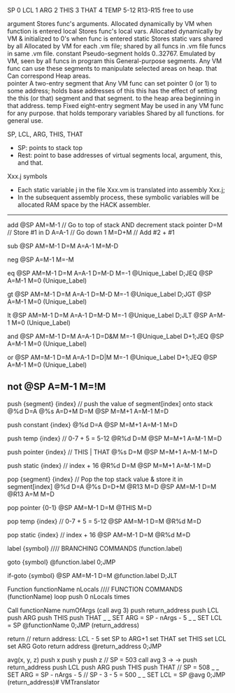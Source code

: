 SP 0
LCL 1
ARG 2
THIS 3
THAT 4
TEMP 5-12
R13-R15 free to use

argument    Stores func's arguments.            Allocated dynamically by VM when function is entered
local       Stores func's local vars.           Allocated dynamically by VM & initialized to 0's when func is entered
static      Stores static vars shared by all    Allocated by VM for each .vm file; shared by all funcs in .vm file
            funcs in same .vm file.
constant    Pseudo-segment holds 0..32767.      Emulated by VM, seen by all funcs in program
this        General-purpose segments.           Any VM func can use these segments to manipulate selected areas on heap.
that        Can correspond Heap areas.  
pointer     A two-entry segment that            Any VM func can set pointer 0 (or 1) to some address;
            holds base addresses of this        this has the effect of setting the this (or that) segment
            and that segment.                   to the heap area beginning in that address.
temp        Fixed eight-entry segment           May be used in any VM func for any purpose.
            that holds temporary variables      Shared by all functions.
            for general use.

SP, LCL, ARG, THIS, THAT
- SP: points to stack top
- Rest: point to base addresses of virtual segments local, argument, this, and that.

Xxx.j symbols
- Each static variable j in the file Xxx.vm is translated into assembly Xxx.j;
- In the subsequent assembly process, these symbolic variables will be allocated RAM space by the HACK assembler.

---
add
    @SP
    AM=M-1 // Go to top of stack AND decrement stack pointer
    D=M // Store #1 in D
    A=A-1 // Go down 1
    M=D+M // Add #2 + #1

sub
    @SP
    AM=M-1
    D=M
    A=A-1
    M=M-D

neg
    @SP
    A=M-1
    M=-M

eq
    @SP
    AM=M-1
    D=M
    A=A-1
    D=M-D
    M=-1
    @Unique_Label
    D;JEQ
    @SP
    A=M-1
    M=0
    (Unique_Label)

gt
    @SP
    AM=M-1
    D=M
    A=A-1
    D=M-D
    M=-1
    @Unique_Label
    D;JGT
    @SP
    A=M-1
    M=0
    (Unique_Label)

lt
    @SP
    AM=M-1
    D=M
    A=A-1
    D=M-D
    M=-1
    @Unique_Label
    D;JLT
    @SP
    A=M-1
    M=0
    (Unique_Label)

and
    @SP
    AM=M-1
    D=M
    A=A-1
    D=D&M
    M=-1
    @Unique_Label
    D+1;JEQ
    @SP
    A=M-1
    M=0
    (Unique_Label)

or
    @SP
    AM=M-1
    D=M
    A=A-1
    D=D|M
    M=-1
    @Unique_Label
    D+1;JEQ
    @SP
    A=M-1
    M=0
    (Unique_Label)

not
    @SP
    A=M-1
    M=!M
---
push {segment} {index}  // push the value of segment[index] onto stack
    @%d
    D=A
    @%s
    A=D+M
    D=M
    @SP
    M=M+1
    A=M-1
    M=D

push constant {index}
    @%d
    D=A
    @SP
    M=M+1
    A=M-1
    M=D

push temp {index} // 0-7 + 5  = 5-12
    @R%d
    D=M
    @SP
    M=M+1
    A=M-1
    M=D

push pointer {index} // THIS | THAT
    @%s
    D=M
    @SP
    M=M+1
    A=M-1
    M=D

push static {index} // index + 16
    @R%d
    D=M
    @SP
    M=M+1
    A=M-1
    M=D

pop {segment} {index}   // Pop the top stack value & store it in segment[index]
    @%d
    D=A
    @%s
    D=D+M
    @R13
    M=D
    @SP
    AM=M-1
    D=M
    @R13
    A=M
    M=D

pop pointer {0-1}
    @SP
    AM=M-1
    D=M
    @THIS
    M=D

pop temp {index} // 0-7 + 5  = 5-12
    @SP
    AM=M-1
    D=M
    @R%d
    M=D

pop static {index} // index + 16
    @SP
    AM=M-1
    D=M
    @R%d
    M=D


label {symbol} //// BRANCHING COMMANDS
    (function.label)

goto {symbol}
    @function.label
    0;JMP

if-goto {symbol}
    @SP
    AM=M-1
    D=M
    @function.label
    D;JLT


Function functionName nLocals //// FUNCTION COMMANDS
    (functionName)
    loop push 0 nLocals times

Call functionName numOfArgs  (call avg 3)
    push return_address
    push LCL
    push ARG
    push THIS
    push THAT
    _ _ SET ARG = SP - nArgs - 5
    _ _ SET LCL = SP
    @functionName
    0;JMP
    (return_address)

return
    // return address: LCL - 5
    set SP to ARG+1
    set THAT
    set THIS
    set LCL
    set ARG
    Goto return address
        @return_address
        0;JMP



avg(x, y, z)
    push x
    push y
    push z // SP = 503
    call avg 3 ->
    ->  push return_address
        push LCL
        push ARG
        push THIS
        push THAT // SP = 508
        _ _ SET ARG = SP - nArgs - 5        // SP - 3 - 5 = 500
        _ _ SET LCL = SP
        @avg
        0;JMP
        (return_address)# VMTranslator
